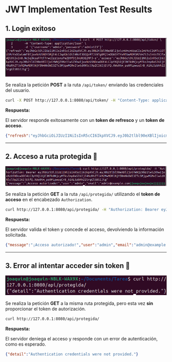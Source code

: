# JWT Implementation Test Results

## 1\. Login exitoso 

![Login Exitoso](https://github.com/JoaquiinAguilar/JWT-DJANGO/blob/master/images/curl-login.png?raw=true)

Se realiza la petición **POST** a la ruta `/api/token/` enviando las credenciales del usuario.

```bash
curl -X POST http://127.0.0.1:8080/api/token/ -H "Content-Type: application/json" -d '''{"username":"admin","password":"admin123"}'''
```

**Respuesta:**

El servidor responde exitosamente con un **token de refresco** y un **token de acceso**.

```json
{"refresh":"eyJhbGciOiJIUzI1NiIsInR5cCI6IkpXVCJ9.eyJ0b2tlbl90eXBlIjoicmVmcmVzaCIsImV4cCI6MTc1OTU1MzYxOCwiaWF0IjoxNzU5NDY3MjE4LCJqdGkiOiI4NzE3OGQzMTJiNTg0MjlmODA5YTYxMTUwMDM3M2VmZiIsInVzZXJfaWQiOiIxIn0.Nc5q3ksaFFtT7rwcIzz1snyPeZD9fDjJnU03E2MPJ-s","access":"eyJhbGciOiJIUzI1NiIsInR5cCI6IkpXVCJ9.eyJ0b2tlbl90eXBlIjoiYWNjZXNzIiwiZXhwIjoxNzU5NDcwODE4LCJpYXQiOjE3NTk0NjcyMTksImp0aSI6IjE4NzRhZTlkM2MwMDRlNjY5NmNkOWI3ZTc5MjgwMGMxIiwidXNlcl9pZCI6IjEifQ.XWs0tm_ps0FLpwuqCrB_A1AL5zbhh22SrgGl5BSIJig"}
```

-----

## 2\. Acceso a ruta protegida 🔐

![Acceso Ruta Protegida](https://github.com/JoaquiinAguilar/JWT-DJANGO/blob/master/images/curl-token.png?raw=true)

Se realiza la petición **GET** a la ruta `/api/protegida/` utilizando el **token de acceso** en el encabezado `Authorization`.

```bash
curl http://127.0.0.1:8080/api/protegida/ -H "Authorization: Bearer eyJhbGciOiJIUzI1NiIsInR5cCI6IkpXVCJ9.eyJ0b2tlbl90eXBlIjoiYWNjZXNzIiwiZXhwIjoxNzU5NDcwODE4LCJpYXQiOjE3NTk0NjcyMTksImp0aSI6IjE4NzRhZTlkM2MwMDRlNjY5NmNkOWI3ZTc5MjgwMGMxIiwidXNlcl9pZCI6IjEifQ.XWs0tm_ps0FLpwuqCrB_A1AL5zbhh22SrgGl5BSIJig"
```

**Respuesta:**

El servidor valida el token y concede el acceso, devolviendo la información solicitada.

```json
{"message":"¡Acceso autorizado!","user":"admin","email":"admin@example.com"}
```

-----

## 3\. Error al intentar acceder sin token 🚫

![Acceso Denegado](https://github.com/JoaquiinAguilar/JWT-DJANGO/blob/master/images/curl-notToken.png?raw=true)

Se realiza la petición **GET** a la misma ruta protegida, pero esta vez **sin** proporcionar el token de autorización.

```bash
curl http://127.0.0.1:8080/api/protegida/
```

**Respuesta:**

El servidor deniega el acceso y responde con un error de autenticación, como es esperado.

```json
{"detail":"Authentication credentials were not provided."}
```